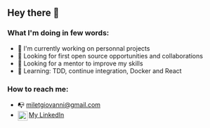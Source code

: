 ## Hey there 👋

### What I'm doing in few words:

- 💪 I'm currently working on personnal projects
- 🎯 Looking for first open source opportunities and collaborations
- 🌱 Looking for a mentor to improve my skills
- 📖 Learning: TDD, continue integration, Docker and React

### How to reach me:

- 📭 miletgiovanni@gmail.com
- <img align="left" alt="codeSTACKr | LinkedIn" width="22px" src="https://cdn.jsdelivr.net/npm/simple-icons@v3/icons/linkedin.svg" /></img><a href="https://www.linkedin.com/in/giovannimilet/" target="_blank">My LinkedIn</a>

 
